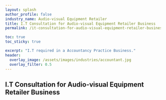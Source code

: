 ```yaml
---
layout: splash 
author_profile: false 
industry_name: Audio-visual Equipment Retailer
title: I.T Consultation for Audio-visual Equipment Retailer Business
permalink: /it-consultation-for-audio-visual-equipment-retailer-business

toc: true
toc_sticky: true

excerpt: "I.T required in a Accountancy Practice Business."
header:
  overlay_image: /assets/images/industries/accountant.jpg
  overlay_filter: 0.5 
---
```


## I.T Consultation for Audio-visual Equipment Retailer Business